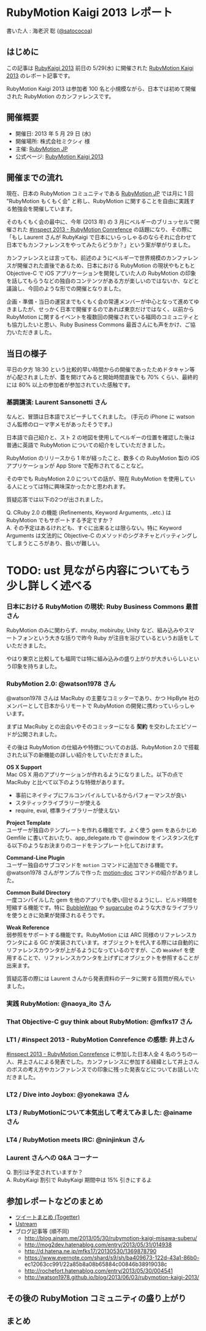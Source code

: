 # RubyMotion Kaigi 2013 レポート

書いた人 : 海老沢 聡 ([@satococoa](https://twitter.com/satococoa))


## はじめに
この記事は [RubyKaigi 2013](http://rubykaigi.org/2013) 前日の 5/29(水) に開催された [RubyMotion Kaigi 2013](http://connpass.com/event/2095/) のレポート記事です。

RubyMotion Kaigi 2013 は参加者 100 名と小規模ながら、日本では初めて開催された RubyMotion のカンファレンスです。

## 開催概要

- 開催日: 2013 年 5 月 29 日 (水)
- 開催場所: 株式会社ミクシィ 様
- 主催: [RubyMotion JP](http://rubymotion.jp)
- 公式ページ: [RubyMotion Kaigi 2013](http://connpass.com/event/2095/)


## 開催までの流れ
現在、日本の RubyMotion コミュニティである [RubyMotion JP](http://rubymotion.jp) では月に 1 回 "RubyMotion もくもく会" と称し、RubyMotion に関することを自由に実践する勉強会を開催しています。

そのもくもく会の最中に、今年 (2013 年) の 3 月にベルギーのブリュッセルで開催された [#inspect 2013 - RubyMotion Conrefence](http://www.rubymotion.com/conference/) の話題になり、その際に「もし Laurent さんが RubyKaigi で日本にいらっしゃるのならそれに合わせて日本でもカンファレンスをやってみたらどうか？」という案が挙がりました。

カンファレンスとは言っても、前述のようにベルギーで世界規模のカンファレンスが開催された直後であるため、日本における RubyMotion の現状やもともと Objective-C で iOS アプリケーションを開発していた人の RubyMotion の印象を話してもらうなどの独自のコンテンツがある方が楽しいのではないか、などと議論し、今回のような形での開催となりました。

企画・準備・当日の運営までもくもく会の常連メンバーが中心となって進めてゆきましたが、せっかく日本で開催するのであれば東京だけではなく、以前から RubyMotion に関するイベントを複数回の開催されている福岡のコミュニティとも協力したいと思い、Ruby Business Commons 最首さんにも声をかけ、ご協力いただきました。


## 当日の様子
平日の夕方 18:30 という比較的早い時間からの開催であったためドタキャン等が心配されましたが、蓋を開けてみると開始時間直後でも 70% くらい、最終的には 80% 以上の参加者が参加されていた感触です。

### 基調講演: Laurent Sansonetti さん

なんと、冒頭は日本語でスピーチしてくれました。 (手元の iPhone に watson さん監修のローマ字メモがあったそうです。)

日本語で自己紹介と、スト 2 の地図を使用してベルギーの位置を確認した後は普通に英語で RubyMotion についての紹介をしていただきました。

RubyMotion のリリースから 1 年が経ったこと、数多くの RubyMotion 製の iOS アプリケーションが App Store で配布されてることなど。

その中でも RubyMotion 2.0 についての話が、現在 RubyMotion を使用している人にとっては特に興味深かったかと思われます。

質疑応答では以下の2つが出されました。

Q. CRuby 2.0 の機能 (Refinements, Keyword Arguments, ..etc.) は RubyMotion でもサポートする予定ですか？  
A. その予定はあるけれども、すぐに出来るとは限らない。特に Keyword Arguments は文法的に Objective-C のメソッドのシグネチャとバッティングしてしまうところがあり、扱いが難しい。

# TODO: ust 見ながら内容についてもう少し詳しく述べる

### 日本における RubyMotion の現状: Ruby Business Commons 最首さん

RubyMotion のみに関わらず、mruby, mobiruby, Unity など、組み込みやスマートフォンという大きな括りで昨今 Ruby が注目を浴びているというお話をしていただきました。

やはり東京と比較しても福岡では特に組み込みの盛り上がりが大きいらしいという印象を持ちました。


### RubyMotion 2.0: @watson1978 さん

<script async class="speakerdeck-embed" data-id="9f6aa220aaaa01303c9b3e7747c857c8" data-ratio="1.2994923857868" src="//speakerdeck.com/assets/embed.js"></script>

@watson1978 さんは MacRuby の主要なコミッターであり、かつ HipByte 社のメンバーとして日本からリモートで RubyMotion の開発に携わっていらっしゃいます。

まずは MacRuby との出会いやそのコミッターになる __契約__ を交わしたエピソードが公開されました。

その後は RubyMotion の仕組みや特徴についてのお話、RubyMotion 2.0 で搭載された以下の新機能の詳しい紹介をしていただきました。

**OS X Support**  
Mac OS X 用のアプリケーションが作れるようになりました。以下の点で MacRuby と比べて以下のような特徴があります。

- 事前にネイティブにフルコンパイルしているからパフォーマンスが良い
- スタティックライブラリーが使える
- require, eval, 標準ライブラリーが使えない

**Project Template**  
ユーザーが独自のテンプレートを作れる機能です。よく使う gem をあらかじめ Gemfile に書いておいたり、app_delegate.rb で @window をインスタンス化する以下のようなお決まりのコードをテンプレート化しておけます。

**Command-Line Plugin**  
ユーザー独自のサブコマンドを `motion` コマンドに追加できる機能です。@watson1978 さんがサンプルで作った [motion-doc](https://github.com/Watson1978/motion-doc) コマンドの紹介がありました。

**Common Build Directory**  
一度コンパイルした gem を他のアプリでも使い回せるようにし、ビルド時間を短縮する機能です。特に [BubbleWrap](http://bubblewrap.io) や [sugarcube](https://github.com/rubymotion/sugarcube) のような大きなライブラリを使うときに効果が発揮されるそうです。

**Weak Reference**  
弱参照をサポートする機能です。RubyMotion には ARC 同様のリファレンスカウンタによる GC が実装されています。オブジェクトを代入する際には自動的にリファレンスカウンタが上がるようになっているのですが、この `WeakRef` を使用することで、リファレンスカウンタを上げずにオブジェクトを参照することが出来ます。


質疑応答の際には Laurent さんから発表資料のデータに関する質問が飛んでいました。


### 実践 RubyMotion: @naoya_ito さん

<script async class="speakerdeck-embed" data-id="1cd72a90aaf701306ef82e07ed1e0849" data-ratio="1.33333333333333" src="//speakerdeck.com/assets/embed.js"></script>


### That Objective-C guy think about RubyMotion: @mfks17 さん

<script async class="speakerdeck-embed" data-id="36a786d0aab101303c9b3e7747c857c8" data-ratio="1.2994923857868" src="//speakerdeck.com/assets/embed.js"></script>


### LT1 / #inspect 2013 - RubyMotion Conrefence の感想: 井上さん
[#inspect 2013 - RubyMotion Conrefence](http://www.rubymotion.com/conference/) に参加した日本人全 4 名のうちの一人、井上さんによる発表でした。カンファレンスに参加する経緯として井上さんのボスの考え方やカンファレンスでの印象に残った発表などについてお話しいただきました。


### LT2 / Dive into Joybox: @yonekawa さん

<script async class="speakerdeck-embed" data-id="1a93d7a0aa89013080c73e09fd6c9c49" data-ratio="1.33333333333333" src="//speakerdeck.com/assets/embed.js"></script>




### LT3 / RubyMotionについて本気出して考えてみました: @ainame さん

<script async class="speakerdeck-embed" data-id="96dc0ab0ab0c0130efd85a101b549cb4" data-ratio="1.33333333333333" src="//speakerdeck.com/assets/embed.js"></script>



### LT4 / RubyMotion meets IRC: @ninjinkun さん

<script async class="speakerdeck-embed" data-id="d70369f0aafa0130da893e97780925f0" data-ratio="1.2994923857868" src="//speakerdeck.com/assets/embed.js"></script>


### Laurent さんへの Q&A コーナー



Q. 割引は予定されていますか？  
A. RubyKaigi 割引で RubyKaigi 期間中は 15% 引きにするよ


## 参加レポートなどのまとめ
- [ツイートまとめ (Togetter)](http://togetter.com/li/510492)
- [Ustream](http://www.ustream.tv/channel/rubymotion-kaigi-2013)
- ブログ記事等 (順不同)
  - http://blog.ainam.me/2013/05/30/rubymotion-kaigi-misawa-suberu/
  - http://mog2dev.hatenablog.com/entry/2013/05/31/014938
  - http://d.hatena.ne.jp/mfks17/20130530/1369878790
  - https://www.evernote.com/shard/s9/sh/ba409673-122d-43a1-86b0-  ec12063cc991/22a85b8a08b65884c00846b38919038c
  - http://rochefort.hatenablog.com/entry/2013/05/30/004541
  - http://watson1978.github.io/blog/2013/06/03/rubymotion-kaigi-2013/


## その後の RubyMotion コミュニティの盛り上がり


## まとめ

